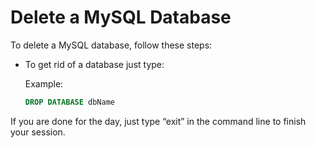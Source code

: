 # Delete a MySQL Database

To delete a MySQL database, follow these steps:

- To get rid of a database just type:

  Example:

  ```sql
  DROP DATABASE dbName

  ```

If you are done for the day, just type “exit” in the command line to finish your session.
